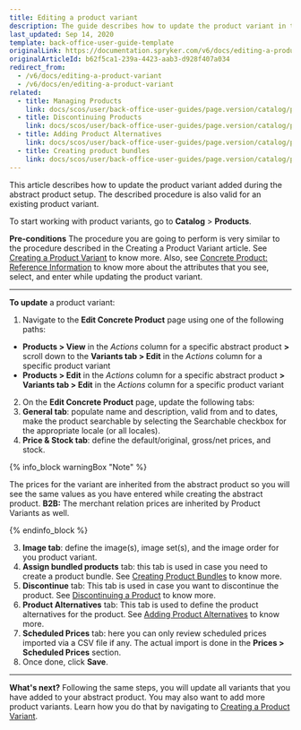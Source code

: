 ```yaml
---
title: Editing a product variant
description: The guide describes how to update the product variant in the Back Office.
last_updated: Sep 14, 2020
template: back-office-user-guide-template
originalLink: https://documentation.spryker.com/v6/docs/editing-a-product-variant
originalArticleId: b62f5ca1-239a-4423-aab3-d928f407a034
redirect_from:
  - /v6/docs/editing-a-product-variant
  - /v6/docs/en/editing-a-product-variant
related:
  - title: Managing Products
    link: docs/scos/user/back-office-user-guides/page.version/catalog/products/managing-products/managing-products.html
  - title: Discontinuing Products
    link: docs/scos/user/back-office-user-guides/page.version/catalog/products/manage-concrete-products/discontinuing-products.html
  - title: Adding Product Alternatives
    link: docs/scos/user/back-office-user-guides/page.version/catalog/products/manage-concrete-products/adding-product-alternatives.html
  - title: Creating product bundles
    link: docs/scos/user/back-office-user-guides/page.version/catalog/products/manage-abstract-products/creating-product-bundles.html
---
```


This article describes how to update the product variant added during the abstract product setup.
The described procedure is also valid for an existing product variant. 

To start working with product variants, go to **Catalog** > **Products**.

**Pre-conditions**
The procedure you are going to perform is very similar to the procedure described in the Creating a Product Variant article. See  [Creating a Product Variant](/docs/scos/user/back-office-user-guides/{{page.version}}/catalog/products/manage-concrete-products/creating-product-variants.html) to know more. Also, see [Concrete Product: Reference Information](/docs/scos/user/back-office-user-guides/{{page.version}}/catalog/products/references/reference-information-concrete-product.html) to know more about the attributes that you see, select, and enter while updating the product variant.
***
**To update** a product variant:
1. Navigate to the **Edit Concrete Product** page using one of the following paths:
  * **Products > View** in the _Actions_ column for a specific abstract product **>** scroll down to the **Variants tab > Edit** in the _Actions_ column for a specific product variant
  * **Products > Edit** in the _Actions_ column for a specific abstract product **> Variants tab > Edit** in the _Actions_ column for a specific product variant
2. On the **Edit Concrete Product** page, update the following tabs: 
  1. **General tab**: populate name and description, valid from and to dates, make the product searchable by selecting the Searchable checkbox for the appropriate locale (or all locales).
  2. **Price & Stock tab**: define the default/original, gross/net prices, and stock.
   
  {% info_block warningBox "Note" %}

  The prices for the variant are inherited from the abstract product so you will see the same values as you have entered while creating the abstract product. **B2B:** The merchant relation prices are inherited by Product Variants as well.

  {% endinfo_block %}

  3. **Image tab**: define the image(s), image set(s), and the image order for you product variant.
  4. **Assign bundled products** tab: this tab is used in case you need to create a product bundle. See [Creating Product Bundles](/docs/scos/user/back-office-user-guides/{{page.version}}/catalog/products/manage-abstract-products/creating-product-bundles.html) to know more.
  5. **Discontinue** tab: This tab is used in case you want to discontinue the product. See [Discontinuing a Product](/docs/scos/user/back-office-user-guides/{{page.version}}/catalog/products/manage-concrete-products/discontinuing-products.html) to know more.
  6. **Product Alternatives** tab: This tab is used to define the product alternatives for the product. See [Adding Product Alternatives](/docs/scos/user/back-office-user-guides/{{page.version}}/catalog/products/manage-concrete-products/adding-product-alternatives.html) to know more.
  7. **Scheduled Prices** tab: here you can only review scheduled prices imported via a CSV file if any. The actual import is done in the **Prices > Scheduled Prices** section.
3. Once done, click **Save**.
***
**What's next?**
Following the same steps, you will update all variants that you have added to your abstract product.
You may also want to add more product variants. Learn how you do that by navigating to [Creating a Product Variant](/docs/scos/user/back-office-user-guides/{{page.version}}/catalog/products/manage-concrete-products/creating-product-variants.html). 

